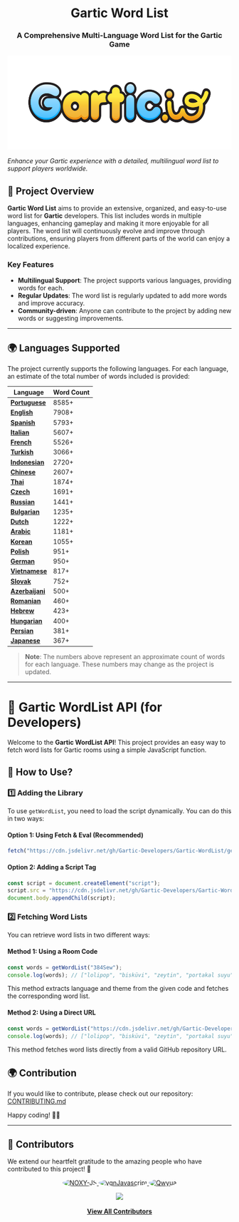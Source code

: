 <h1 align="center">Gartic Word List</h1>
<h3 align="center">A Comprehensive Multi-Language Word List for the Gartic Game</h3>
<p align="center">
  <img height="210" src="./images/logo.png" alt="Project Logo">
</p>

_Enhance your Gartic experience with a detailed, multilingual word list to support players worldwide._

## 📌 **Project Overview**  

**Gartic Word List** aims to provide an extensive, organized, and easy-to-use word list for **Gartic** developers. This list includes words in multiple languages, enhancing gameplay and making it more enjoyable for all players. The word list will continuously evolve and improve through contributions, ensuring players from different parts of the world can enjoy a localized experience.

### Key Features
- **Multilingual Support**: The project supports various languages, providing words for each.
- **Regular Updates**: The word list is regularly updated to add more words and improve accuracy.
- **Community-driven**: Anyone can contribute to the project by adding new words or suggesting improvements.

---

## 🌍 **Languages Supported**

The project currently supports the following languages. For each language, an estimate of the total number of words included is provided:


| Language      | Word Count |
|---------------|-------------|
| **[Portuguese](https://github.com/Gartic-Developers/Gartic-WordList/tree/main/languages/Portuguese)**| 8585+          |
| **[English](https://github.com/Gartic-Developers/Gartic-WordList/tree/main/languages/English)**    | 7908+         |
| **[Spanish](https://github.com/Gartic-Developers/Gartic-WordList/tree/main/languages/Spanish)**   | 5793+          |
| **[Italian](https://github.com/Gartic-Developers/Gartic-WordList/tree/main/languages/Italian)**   | 5607+          |
| **[French](https://github.com/Gartic-Developers/Gartic-WordList/tree/main/languages/French)**    | 5526+          |
| **[Turkish](https://github.com/Gartic-Developers/Gartic-WordList/tree/main/languages/Turkish)**   | 3066+          |
| **[Indonesian](https://github.com/Gartic-Developers/Gartic-WordList/tree/main/languages/Indonesian)**| 2720+          |
| **[Chinese](https://github.com/Gartic-Developers/Gartic-WordList/tree/main/languages/Chinese)**   | 2607+          |
| **[Thai](https://github.com/Gartic-Developers/Gartic-WordList/tree/main/languages/Thai)**      | 1874+          |
| **[Czech](https://github.com/Gartic-Developers/Gartic-WordList/tree/main/languages/Czech)**     | 1691+          |
| **[Russian](https://github.com/Gartic-Developers/Gartic-WordList/tree/main/languages/Russian)**   | 1441+          |
| **[Bulgarian](https://github.com/Gartic-Developers/Gartic-WordList/tree/main/languages/Bulgarian)** | 1235+          |
| **[Dutch](https://github.com/Gartic-Developers/Gartic-WordList/tree/main/languages/Dutch)**     | 1222+          |
| **[Arabic](https://github.com/Gartic-Developers/Gartic-WordList/tree/main/languages/Arabic)**    | 1181+          |
| **[Korean](https://github.com/Gartic-Developers/Gartic-WordList/tree/main/languages/Korean)**    | 1055+          |
| **[Polish](https://github.com/Gartic-Developers/Gartic-WordList/tree/main/languages/Polish)**    | 951+          |
| **[German](https://github.com/Gartic-Developers/Gartic-WordList/tree/main/languages/German)**    | 950+          |
| **[Vietnamese](https://github.com/Gartic-Developers/Gartic-WordList/tree/main/languages/Vietnamese)**| 817+          |
| **[Slovak](https://github.com/Gartic-Developers/Gartic-WordList/tree/main/languages/Slovak)**    | 752+          |
| **[Azerbaijani](https://github.com/Gartic-Developers/Gartic-WordList/tree/main/languages/Azerbaijani)**| 500+         |
| **[Romanian](https://github.com/Gartic-Developers/Gartic-WordList/tree/main/languages/Romanian)**  | 460+          |
| **[Hebrew](https://github.com/Gartic-Developers/Gartic-WordList/tree/main/languages/Hebrew)**    | 423+          |
| **[Hungarian](https://github.com/Gartic-Developers/Gartic-WordList/tree/main/languages/Hungarian)** | 400+          |
| **[Persian](https://github.com/Gartic-Developers/Gartic-WordList/tree/main/languages/Persian)**   | 381+          |
| **[Japanese](https://github.com/Gartic-Developers/Gartic-WordList/tree/main/languages/Japanese)**  | 367+          |

> **Note**: The numbers above represent an approximate count of words for each language. These numbers may change as the project is updated.

---

# 📌 Gartic WordList API (for Developers)

Welcome to the **Gartic WordList API**! This project provides an easy way to fetch word lists for Gartic rooms using a simple JavaScript function.

## 🚀 How to Use?

### 1️⃣ Adding the Library
To use `getWordList`, you need to load the script dynamically. You can do this in two ways:

#### Option 1: Using Fetch & Eval (Recommended)
```js
fetch("https://cdn.jsdelivr.net/gh/Gartic-Developers/Gartic-WordList/getWordList.js").then((t=>t.text())).then((js=>eval(js)));
```

#### Option 2: Adding a Script Tag
```js
const script = document.createElement("script");
script.src = "https://cdn.jsdelivr.net/gh/Gartic-Developers/Gartic-WordList/getWordList.js";
document.body.appendChild(script);
```

### 2️⃣ Fetching Word Lists
You can retrieve word lists in two different ways:

#### Method 1: Using a Room Code
```js
const words = getWordList("384Sew");
console.log(words); // ["lolipop", "bisküvi", "zeytin", "portakal suyu", "turşu", "bira", ...] 
```
This method extracts language and theme from the given code and fetches the corresponding word list.

#### Method 2: Using a Direct URL
```js
const words = getWordList("https://cdn.jsdelivr.net/gh/Gartic-Developers/Gartic-WordList/languages/Turkish/foods.json");
console.log(words); // ["lolipop", "bisküvi", "zeytin", "portakal suyu", "turşu", "bira", ...] 
```
This method fetches word lists directly from a valid GitHub repository URL.


## 🌍 Contribution
If you would like to contribute, please check out our repository: [CONTRIBUTING.md](https://github.com/Gartic-Developers/Gartic-WordList/blob/main/.github/CONTRIBUTING.md)

Happy coding! 🎨🚀

---

## 🤝 Contributors  

We extend our heartfelt gratitude to the amazing people who have contributed to this project! 💖  

<p align="center">
  <a href="https://github.com/NOXY-JS">
    <img src="https://github.com/NOXY-JS.png" width="80" height="80" style="border-radius: 50%;" alt="NOXY-JS">
  </a>
  <a href="https://github.com/ygnJavascript">
    <img src="https://github.com/ygnJavascript.png" width="80" height="80" style="border-radius: 50%;" alt="ygnJavascript">
  </a>
  <a href="https://github.com/Qwyua">
    <img src="https://github.com/Qwyua.png" width="80" height="80" style="border-radius: 50%;" alt="Qwyua">
  </a>
</p>

<p align="center">
  <a href="https://github.com/Gartic-Developers/Gartic-WordList/graphs/contributors">
    <img src="https://img.shields.io/github/contributors/Gartic-Developers/Gartic-WordList?color=blue&style=for-the-badge">
  </a>
</p>

<p align="center">
  <a href="https://github.com/Gartic-Developers/Gartic-WordList/graphs/contributors">
    <b>View All Contributors</b>
  </a>
</p>

